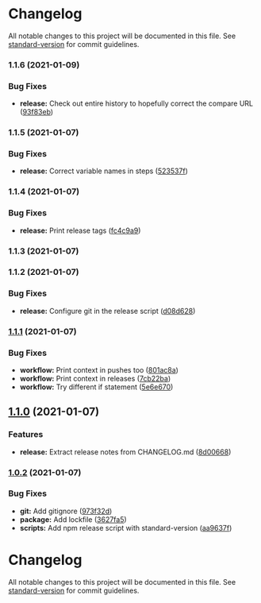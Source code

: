 # Changelog

All notable changes to this project will be documented in this file. See [standard-version](https://github.com/conventional-changelog/standard-version) for commit guidelines.

### 1.1.6 (2021-01-09)


### Bug Fixes

* **release:** Check out entire history to hopefully correct the compare URL ([93f83eb](https://github.com/TimothyJones/github-workflow-test/commit/93f83eb4d19cc811742ef87e6b400bbca4e5db2c))

### 1.1.5 (2021-01-07)


### Bug Fixes

* **release:** Correct variable names in steps ([523537f](https://github.com/TimothyJones/github-workflow-test/commit/523537fb6f61f7870e375e0c7f31e534cbdc2042))

### 1.1.4 (2021-01-07)


### Bug Fixes

* **release:** Print release tags ([fc4c9a9](https://github.com/TimothyJones/github-workflow-test/commit/fc4c9a956bf35136330c9db3227ea520f7e63be7))

### 1.1.3 (2021-01-07)

### 1.1.2 (2021-01-07)


### Bug Fixes

* **release:** Configure git in the release script ([d08d628](https://github.com/TimothyJones/github-workflow-test/commit/d08d62868de763fe1a9d7c34cdec26ab0e3f026e))

### [1.1.1](https://github.com/TimothyJones/github-workflow-test/compare/v1.1.0...v1.1.1) (2021-01-07)


### Bug Fixes

* **workflow:** Print context in pushes too ([801ac8a](https://github.com/TimothyJones/github-workflow-test/commit/801ac8a2f7d6cb0a61e2351669236172aa7d981b))
* **workflow:** Print context in releases ([7cb22ba](https://github.com/TimothyJones/github-workflow-test/commit/7cb22ba092a11b6c48597ef490b0d2eb4752477a))
* **workflow:** Try different if statement ([5e6e670](https://github.com/TimothyJones/github-workflow-test/commit/5e6e670d1d00c3b1b6055f9c6bf5d1f5cbbdb3cc))

## [1.1.0](https://github.com/TimothyJones/github-workflow-test/compare/v1.0.2...v1.1.0) (2021-01-07)


### Features

* **release:** Extract release notes from CHANGELOG.md ([8d00668](https://github.com/TimothyJones/github-workflow-test/commit/8d006685b4b6d8ad0b74b4d5bfeb529620c44622))

### [1.0.2](https://github.com/TimothyJones/github-workflow-test/compare/v1.0.1...v1.0.2) (2021-01-07)


### Bug Fixes

* **git:** Add gitignore ([973f32d](https://github.com/TimothyJones/github-workflow-test/commit/973f32d351a0e3cf4df0da1d2415ec80a3151c4f))
* **package:** Add lockfile ([3627fa5](https://github.com/TimothyJones/github-workflow-test/commit/3627fa52b13afab17fa638b16caac278dd0eb1b4))
* **scripts:** Add npm release script with standard-version ([aa9637f](https://github.com/TimothyJones/github-workflow-test/commit/aa9637fb9d6cc6f59d37c5bf23ddb1bf42190687))

# Changelog

All notable changes to this project will be documented in this file. See [standard-version](https://github.com/conventional-changelog/standard-version) for commit guidelines.
